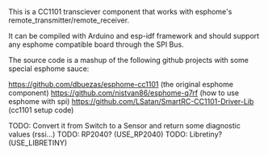 This is a CC1101 transciever component that works with esphome's remote_transmitter/remote_receiver.
  
It can be compiled with Arduino and esp-idf framework and should support any esphome compatible board through the SPI Bus.

The source code is a mashup of the following github projects with some special esphome sauce:

https://github.com/dbuezas/esphome-cc1101 (the original esphome component)
https://github.com/nistvan86/esphome-q7rf (how to use esphome with spi)
https://github.com/LSatan/SmartRC-CC1101-Driver-Lib (cc1101 setup code)

TODO: Convert it from Switch to a Sensor and return some diagnostic values (rssi...)
TODO: RP2040? (USE_RP2040)
TODO: Libretiny? (USE_LIBRETINY)